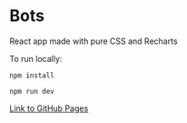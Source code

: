 # Bots 

React app made with pure CSS and Recharts

To run locally:

```
npm install

npm run dev
```

[Link to GitHub Pages](https://yegorsid.github.io/bots/)
